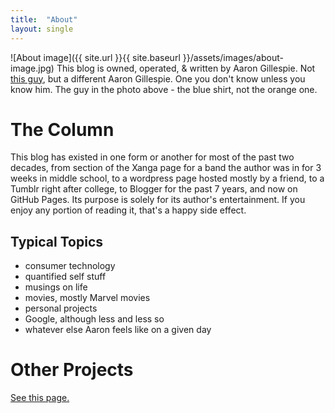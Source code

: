 ```yaml
---
title:  "About"
layout: single
---
```


![About image]({{ site.url }}{{ site.baseurl }}/assets/images/about-image.jpg)
This blog is owned, operated, & written by Aaron Gillespie. Not [this guy](https://en.wikipedia.org/wiki/Aaron_Gillespie), but a different Aaron Gillespie. One you don't know unless you know him. The guy in the photo above - the blue shirt, not the orange one.
# The Column
This blog has existed in one form or another for most of the past two decades, from section of the Xanga page for a band the author was in for 3 weeks in middle school, to a wordpress page hosted mostly by a friend, to a Tumblr right after college, to Blogger for the past 7 years, and now on GitHub Pages. Its purpose is solely for its author's entertainment. If you enjoy any portion of reading it, that's a happy side effect.
## Typical Topics
- consumer technology
- quantified self stuff
- musings on life
- movies, mostly Marvel movies
- personal projects
- Google, although less and less so
- whatever else Aaron feels like on a given day

# Other Projects

[See this page.](https://aarongilly.com/_pages/Projects/)
